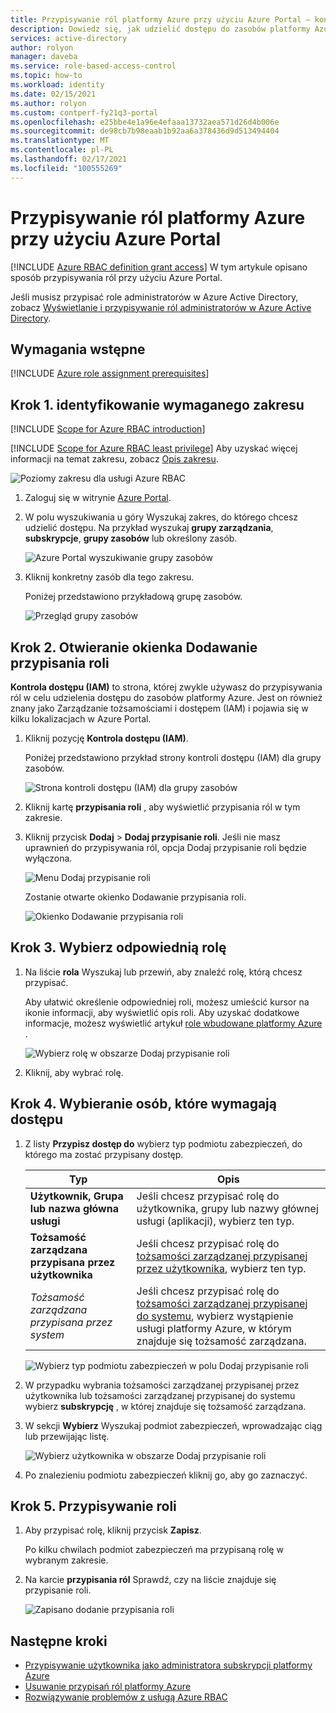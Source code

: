 ```yaml
---
title: Przypisywanie ról platformy Azure przy użyciu Azure Portal — kontrola RBAC na platformie Azure
description: Dowiedz się, jak udzielić dostępu do zasobów platformy Azure dla użytkowników, grup, nazw głównych usług lub tożsamości zarządzanych przy użyciu Azure Portal i kontroli dostępu opartej na rolach (RBAC) platformy Azure.
services: active-directory
author: rolyon
manager: daveba
ms.service: role-based-access-control
ms.topic: how-to
ms.workload: identity
ms.date: 02/15/2021
ms.author: rolyon
ms.custom: contperf-fy21q3-portal
ms.openlocfilehash: e25bbe4e1a96e4efaaa13732aea571d26d4b006e
ms.sourcegitcommit: de98cb7b98eaab1b92aa6a378436d9d513494404
ms.translationtype: MT
ms.contentlocale: pl-PL
ms.lasthandoff: 02/17/2021
ms.locfileid: "100555269"
---
```

# <a name="assign-azure-roles-using-the-azure-portal"></a>Przypisywanie ról platformy Azure przy użyciu Azure Portal

[!INCLUDE [Azure RBAC definition grant access](../../includes/role-based-access-control/definition-grant.md)] W tym artykule opisano sposób przypisywania ról przy użyciu Azure Portal.

Jeśli musisz przypisać role administratorów w Azure Active Directory, zobacz [Wyświetlanie i przypisywanie ról administratorów w Azure Active Directory](../active-directory/roles/manage-roles-portal.md).

## <a name="prerequisites"></a>Wymagania wstępne

[!INCLUDE [Azure role assignment prerequisites](../../includes/role-based-access-control/prerequisites-role-assignments.md)]

## <a name="step-1-identify-the-needed-scope"></a>Krok 1. identyfikowanie wymaganego zakresu

[!INCLUDE [Scope for Azure RBAC introduction](../../includes/role-based-access-control/scope-intro.md)]

[!INCLUDE [Scope for Azure RBAC least privilege](../../includes/role-based-access-control/scope-least.md)] Aby uzyskać więcej informacji na temat zakresu, zobacz [Opis zakresu](scope-overview.md).

![Poziomy zakresu dla usługi Azure RBAC](../../includes/role-based-access-control/media/scope-levels.png)

1. Zaloguj się w witrynie [Azure Portal](https://portal.azure.com).

1. W polu wyszukiwania u góry Wyszukaj zakres, do którego chcesz udzielić dostępu. Na przykład wyszukaj **grupy zarządzania**, **subskrypcje**, **grupy zasobów** lub określony zasób.

    ![Azure Portal wyszukiwanie grupy zasobów](./media/shared/rg-portal-search.png)

1. Kliknij konkretny zasób dla tego zakresu.

    Poniżej przedstawiono przykładową grupę zasobów.

    ![Przegląd grupy zasobów](./media/shared/rg-overview.png)

## <a name="step-2-open-the-add-role-assignment-pane"></a>Krok 2. Otwieranie okienka Dodawanie przypisania roli

**Kontrola dostępu (IAM)** to strona, której zwykle używasz do przypisywania ról w celu udzielenia dostępu do zasobów platformy Azure. Jest on również znany jako Zarządzanie tożsamościami i dostępem (IAM) i pojawia się w kilku lokalizacjach w Azure Portal.

1. Kliknij pozycję **Kontrola dostępu (IAM)**.

    Poniżej przedstawiono przykład strony kontroli dostępu (IAM) dla grupy zasobów.

    ![Strona kontroli dostępu (IAM) dla grupy zasobów](./media/shared/rg-access-control.png)

1. Kliknij kartę **przypisania roli** , aby wyświetlić przypisania ról w tym zakresie.

1. Kliknij przycisk **Dodaj**  >  **Dodaj przypisanie roli**.
   Jeśli nie masz uprawnień do przypisywania ról, opcja Dodaj przypisanie roli będzie wyłączona.

   ![Menu Dodaj przypisanie roli](./media/shared/add-role-assignment-menu.png)

    Zostanie otwarte okienko Dodawanie przypisania roli.

   ![Okienko Dodawanie przypisania roli](./media/shared/add-role-assignment.png)

## <a name="step-3-select-the-appropriate-role"></a>Krok 3. Wybierz odpowiednią rolę

1. Na liście **rola** Wyszukaj lub przewiń, aby znaleźć rolę, którą chcesz przypisać.

    Aby ułatwić określenie odpowiedniej roli, możesz umieścić kursor na ikonie informacji, aby wyświetlić opis roli. Aby uzyskać dodatkowe informacje, możesz wyświetlić artykuł [role wbudowane platformy Azure](built-in-roles.md) .

   ![Wybierz rolę w obszarze Dodaj przypisanie roli](./media/role-assignments-portal/add-role-assignment-role.png)

1. Kliknij, aby wybrać rolę.

## <a name="step-4-select-who-needs-access"></a>Krok 4. Wybieranie osób, które wymagają dostępu

1. Z listy **Przypisz dostęp do** wybierz typ podmiotu zabezpieczeń, do którego ma zostać przypisany dostęp.

    | Typ | Opis |
    | --- | --- |
    | **Użytkownik, Grupa lub nazwa główna usługi** | Jeśli chcesz przypisać rolę do użytkownika, grupy lub nazwy głównej usługi (aplikacji), wybierz ten typ. |
    | **Tożsamość zarządzana przypisana przez użytkownika** | Jeśli chcesz przypisać rolę do [tożsamości zarządzanej przypisanej przez użytkownika](../active-directory/managed-identities-azure-resources/overview.md), wybierz ten typ. |
    | *Tożsamość zarządzana przypisana przez system* | Jeśli chcesz przypisać rolę do [tożsamości zarządzanej przypisanej do systemu](../active-directory/managed-identities-azure-resources/overview.md), wybierz wystąpienie usługi platformy Azure, w którym znajduje się tożsamość zarządzana. |

   ![Wybierz typ podmiotu zabezpieczeń w polu Dodaj przypisanie roli](./media/role-assignments-portal/add-role-assignment-type.png)

1. W przypadku wybrania tożsamości zarządzanej przypisanej przez użytkownika lub tożsamości zarządzanej przypisanej do systemu wybierz **subskrypcję** , w której znajduje się tożsamość zarządzana.

1. W sekcji **Wybierz** Wyszukaj podmiot zabezpieczeń, wprowadzając ciąg lub przewijając listę.

   ![Wybierz użytkownika w obszarze Dodaj przypisanie roli](./media/role-assignments-portal/add-role-assignment-user.png)

1. Po znalezieniu podmiotu zabezpieczeń kliknij go, aby go zaznaczyć.

## <a name="step-5-assign-role"></a>Krok 5. Przypisywanie roli

1. Aby przypisać rolę, kliknij przycisk **Zapisz**.

   Po kilku chwilach podmiot zabezpieczeń ma przypisaną rolę w wybranym zakresie.

1. Na karcie **przypisania ról** Sprawdź, czy na liście znajduje się przypisanie roli.

    ![Zapisano dodanie przypisania roli](./media/role-assignments-portal/rg-role-assignments.png)

## <a name="next-steps"></a>Następne kroki

- [Przypisywanie użytkownika jako administratora subskrypcji platformy Azure](role-assignments-portal-subscription-admin.md)
- [Usuwanie przypisań ról platformy Azure](role-assignments-remove.md)
- [Rozwiązywanie problemów z usługą Azure RBAC](troubleshooting.md)
